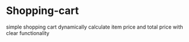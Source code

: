# Shopping-cart

simple shopping cart dynamically calculate item price and total price with clear functionality 
